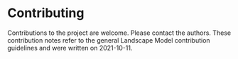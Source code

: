 # Contributing
Contributions to the project are welcome. Please contact the authors. These contribution notes refer to the general 
Landscape Model contribution guidelines and were written on 2021-10-11. 
